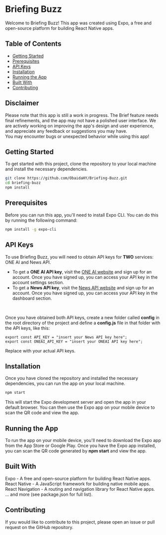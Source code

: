 # Briefing Buzz

Welcome to Briefing Buzz! This app was created using Expo, a free and open-source platform for building React Native apps.

## Table of Contents

- [Getting Started](#getting-started)
- [Prerequisites](#prerequisites)
- [API Keys](#api-keys)
- [Installation](#installation)
- [Running the App](#running-the-app)
- [Built With](#built-with)
- [Contributing](#contributing)

## Disclaimer
Please note that this app is still a work in progress. The Brief feature needs final refinements, and the app may not have a polished user interface. We are actively working on improving the app's design and user experience, and appreciate any feedback or suggestions you may have.<br /> 
You may encounter bugs or unexpected behavior while using this app!<br />

## Getting Started

To get started with this project, clone the repository to your local machine and install the necessary dependencies.<br />
```bash
git clone https://github.com/ObaidaHY/Briefing-Buzz.git
cd briefing-buzz
npm install
```

## Prerequisites
Before you can run this app, you'll need to install Expo CLI. You can do this by running the following command:
```bash
npm install -g expo-cli
```

## API Keys

To use Briefing Buzz, you will need to obtain API keys for **TWO** services: ONE AI and News API.<br />
* To get a **ONE AI API key**, visit the [ONE AI website](https://oneai.com/) and sign up for an account. Once you have signed up, you can access your API key in the account settings section.<br />
* To get a **News API key**, visit the [News API website](https://newsapi.org/) and sign up for an account. Once you have signed up, you can access your API key in the dashboard section.<br />
<br />

Once you have obtained both API keys, create a new folder called **config** in the root directory of the project and define a **config.js** file in that folder with the API keys, like this:

```arduino
export const API_KEY = "insert your News API key here";
export const ONEAI_API_KEY = "insert your ONEAI API key here";
```
Replace with your actual API keys.
<br />

## Installation
Once you have cloned the repository and installed the necessary dependencies, you can run the app on your local machine.
```bash
npm start
```
This will start the Expo development server and open the app in your default browser. You can then use the Expo app on your mobile device to scan the QR code and view the app.<br />

## Running the App
To run the app on your mobile device, you'll need to download the Expo app from the App Store or Google Play. Once you have the Expo app installed, you can scan the QR code generated by **npm start** and view the app.<br />

## Built With
Expo - A free and open-source platform for building React Native apps.<br />
React Native - A JavaScript framework for building native mobile apps.<br />
React Navigation - A routing and navigation library for React Native apps.<br />
... and more (see package.json for full list).

## Contributing
If you would like to contribute to this project, please open an issue or pull request on the GitHub repository.


